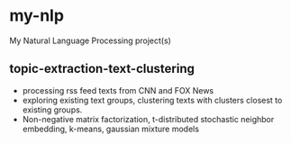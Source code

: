 # my-nlp
My Natural Language Processing project(s)

## topic-extraction-text-clustering
 - processing rss feed texts from CNN and FOX News
 - exploring existing text groups, clustering texts with clusters closest to existing groups.
 - Non-negative matrix factorization, t-distributed stochastic neighbor embedding, k-means, gaussian mixture models


